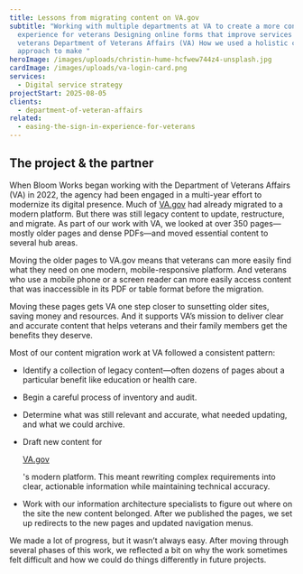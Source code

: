 ```yaml
---
title: Lessons from migrating content on VA.gov
subtitle: "Working with multiple departments at VA to create a more consistent
  experience for veterans Designing online forms that improve services for
  veterans Department of Veterans Affairs (VA) How we used a holistic content
  approach to make "
heroImage: /images/uploads/christin-hume-hcfwew744z4-unsplash.jpg
cardImage: /images/uploads/va-login-card.png
services:
  - Digital service strategy
projectStart: 2025-08-05
clients:
  - department-of-veteran-affairs
related:
  - easing-the-sign-in-experience-for-veterans
---
```

## The project & the partner

When Bloom Works began working with the Department of Veterans Affairs (VA) in 2022, the agency had been engaged in a multi-year effort to modernize its digital presence. Much of [VA.gov](http://va.gov/) had already migrated to a modern platform. But there was still legacy content to update, restructure, and migrate. As part of our work with VA, we looked at over 350 pages—mostly older pages and dense PDFs—and moved essential content to several hub areas. 

Moving the older pages to VA.gov means that veterans can more easily find what they need on one modern, mobile-responsive platform. And veterans who use a mobile phone or a screen reader can more easily access content that was inaccessible in its PDF or table format before the migration.

Moving these pages gets VA one step closer to sunsetting older sites, saving money and resources. And it supports VA’s mission to deliver clear and accurate content that helps veterans and their family members get the benefits they deserve.

Most of our content migration work at VA followed a consistent pattern:

* Identify a collection of legacy content—often dozens of pages about a particular benefit like education or health care.
* Begin a careful process of inventory and audit.
* Determine what was still relevant and accurate, what needed updating, and what we could archive.
* Draft new content for 

  [VA.gov](http://va.gov/)

  's modern platform. This meant rewriting complex requirements into clear, actionable information while maintaining technical accuracy.
* Work with our information architecture specialists to figure out where on the site the new content belonged. After we published the pages, we set up redirects to the new pages and updated navigation menus.

We made a lot of progress, but it wasn’t always easy. After moving through several phases of this work, we reflected a bit on why the work sometimes felt difficult and how we could do things differently in future projects.
